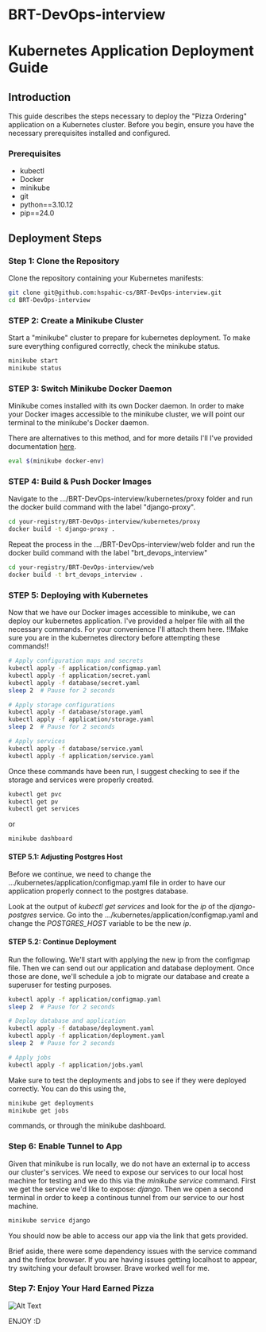 # BRT-DevOps-interview

# Kubernetes Application Deployment Guide

## Introduction

This guide describes the steps necessary to deploy the "Pizza Ordering" application on a Kubernetes cluster. Before you begin, ensure you have the necessary prerequisites installed and configured.

### Prerequisites

- kubectl 
- Docker
- minikube
- git
- python==3.10.12
- pip==24.0

## Deployment Steps

### Step 1: Clone the Repository

Clone the repository containing your Kubernetes manifests:

```bash
git clone git@github.com:hspahic-cs/BRT-DevOps-interview.git
cd BRT-DevOps-interview
```

### STEP 2: Create a Minikube Cluster

Start a "minikube" cluster to prepare for kubernetes deployment. To make
sure everything configured correctly, check the minikube status.

```bash
minikube start
minikube status
```

### STEP 3: Switch Minikube Docker Daemon

Minikube comes installed with its own Docker daemon. In order to make your
Docker images accessible to the minikube cluster, we will point our terminal
to the minikube's Docker daemon. 

There are alternatives to this method, and for more details I'll I've provided
documentation [here](https://minikube.sigs.k8s.io/docs/handbook/pushing/).

```bash
eval $(minikube docker-env)
```

### STEP 4: Build & Push Docker Images

Navigate to the .../BRT-DevOps-interview/kubernetes/proxy folder and run the docker build
command with the label "django-proxy".

```bash
cd your-registry/BRT-DevOps-interview/kubernetes/proxy
docker build -t django-proxy .
```

Repeat the process in the .../BRT-DevOps-interview/web folder and run the docker build
command with the label "brt_devops_interview"

```bash
cd your-registry/BRT-DevOps-interview/web
docker build -t brt_devops_interview .
```

### STEP 5: Deploying with Kubernetes 

Now that we have our Docker images accessible to minikube, we can deploy our kubernetes application.
I've provided a helper file with all the necessary commands. For your convenience I'll attach them here.
!!Make sure you are in the kubernetes directory before attempting these commands!!

``` bash
# Apply configuration maps and secrets
kubectl apply -f application/configmap.yaml
kubectl apply -f application/secret.yaml
kubectl apply -f database/secret.yaml
sleep 2  # Pause for 2 seconds

# Apply storage configurations
kubectl apply -f database/storage.yaml
kubectl apply -f application/storage.yaml
sleep 2  # Pause for 2 seconds

# Apply services
kubectl apply -f database/service.yaml
kubectl apply -f application/service.yaml
```

Once these commands have been run, I suggest checking to see if the storage and services were properly created. 

``` bash
kubectl get pvc
kubectl get pv
kubectl get services
```

or 

```bash
minikube dashboard
```

#### STEP 5.1: Adjusting Postgres Host

Before we continue, we need to change the .../kubernetes/application/configmap.yaml file in order to have our application
properly connect to the postgres database. 

Look at the output of *kubectl get services* and look for the *ip* of the *django-postgres* service.
Go into the .../kubernetes/application/configmap.yaml and change the *POSTGRES_HOST* variable to be
the new *ip*.

#### STEP 5.2: Continue Deployment

Run the following. We'll start with applying the new ip from the configmap file. Then we can send out
our application and database deployment. Once those are done, we'll schedule a job to migrate our database
and create a superuser for testing purposes.

```bash
kubectl apply -f application/configmap.yaml
sleep 2  # Pause for 2 seconds

# Deploy database and application
kubectl apply -f database/deployment.yaml
kubectl apply -f application/deployment.yaml
sleep 2  # Pause for 2 seconds

# Apply jobs
kubectl apply -f application/jobs.yaml
```

Make sure to test the deployments and jobs to see if they were deployed correctly. You can do this using the, 
```bash
minikube get deployments
minikube get jobs
``` 
commands, or through the minikube dashboard.

### Step 6: Enable Tunnel to App

Given that minikube is run locally, we do not have an external ip to access our cluster's services. We need to 
expose our services to our local host machine for testing and we do this via the *minikube service* command. 
First we get the service we'd like to expose: *django*. Then we open a second terminal in order to keep a continous
tunnel from our service to our host machine.

```bash 
minikube service django
```

You should now be able to access our app via the link that gets provided. 

Brief aside, there were some dependency issues with the service command and the firefox browser. If you are having
issues getting localhost to appear, try switching your default browser. Brave worked well for me.

### Step 7: Enjoy Your Hard Earned Pizza
![Alt Text](https://media.giphy.com/media/v1.Y2lkPTc5MGI3NjExNnU1azlvZHZiZWZxNjgxaDRva3FrcHRscW10bWo5ZjN1cDUxd3pleCZlcD12MV9pbnRlcm5hbF9naWZfYnlfaWQmY3Q9Zw/tIQxZUG8NjarN8AGVK/giphy.gif)

ENJOY :D